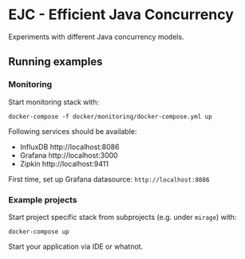 # EJC - Efficient Java Concurrency

Experiments with different Java concurrency models.

## Running examples

### Monitoring
Start monitoring stack with:
```
docker-compose -f docker/monitoring/docker-compose.yml up
```                            

Following services should be available:
- InfluxDB http://localhost:8086
- Grafana http://localhost:3000
- Zipkin http://localhost:9411

First time, set up Grafana datasource: `http://localhost:8086`

### Example projects
Start project specific stack from subprojects (e.g. under `mirage`) with:

```
docker-compose up
```                                        

Start your application via IDE or whatnot.
